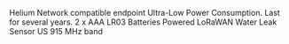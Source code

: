 Helium Network compatible endpoint
Ultra-Low Power Consumption. Last for several years.
2 x AAA LR03 Batteries Powered LoRaWAN Water Leak Sensor
US 915 MHz band
